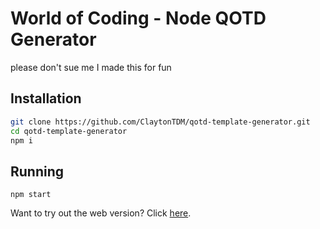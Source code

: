 # World of Coding - Node QOTD Generator
please don't sue me I made this for fun
## Installation
```bash
git clone https://github.com/ClaytonTDM/qotd-template-generator.git
cd qotd-template-generator
npm i
```

## Running
```
npm start
```


Want to try out the web version? Click [here](https://github.com/ClaytonTDM/qotd-template-generator/tree/web).
